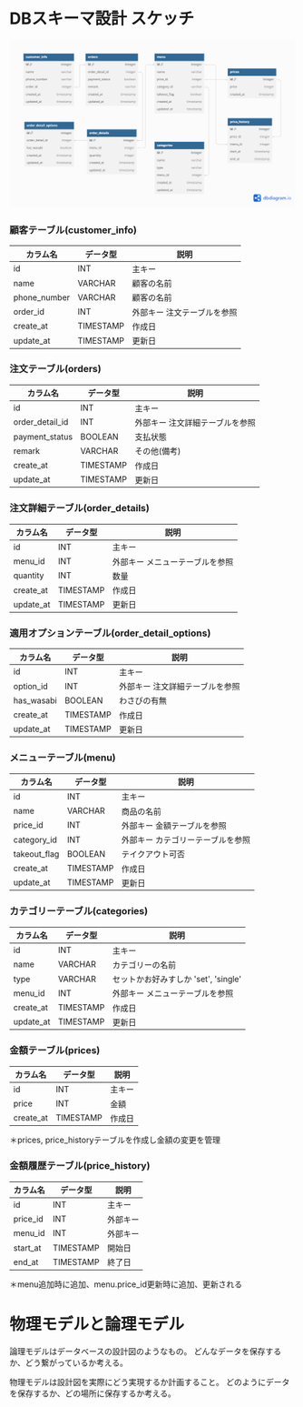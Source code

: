 # DBスキーマ設計 スケッチ
![ER図](../lesson01/image/ERD.png)

### 顧客テーブル(customer_info)
| カラム名      | データ型  | 説明                    |
|--------------|----------|------------------------|
| id           | INT      | 主キー                  |
| name         | VARCHAR  | 顧客の名前               |
| phone_number | VARCHAR  | 顧客の名前               |
| order_id     | INT      | 外部キー 注文テーブルを参照|
| create_at    | TIMESTAMP   | 作成日         |
| update_at    | TIMESTAMP   | 更新日         |

### 注文テーブル(orders)
| カラム名        | データ型   | 説明                   |
|----------------|------------|------------------------|
| id             | INT        | 主キー                 |
| order_detail_id| INT        | 外部キー 注文詳細テーブルを参照 |
| payment_status | BOOLEAN    | 支払状態            |
| remark         | VARCHAR    | その他(備考)     |
| create_at    | TIMESTAMP   | 作成日         |
| update_at    | TIMESTAMP   | 更新日         |

### 注文詳細テーブル(order_details)
| カラム名        | データ型   | 説明                   |
|----------------|------------|----------------------|
| id            | INT        | 主キー                 |
| menu_id       | INT        | 外部キー メニューテーブルを参照 |
| quantity      | INT        | 数量                 |
| create_at    | TIMESTAMP   | 作成日         |
| update_at    | TIMESTAMP   | 更新日         |

### 適用オプションテーブル(order_detail_options)
| カラム名        | データ型   | 説明               |
|----------------|-----------|-------------------|
| id             | INT        | 主キー            |
| option_id      | INT        | 外部キー  注文詳細テーブルを参照 |
| has_wasabi     | BOOLEAN    | わさびの有無       |
| create_at    | TIMESTAMP   | 作成日         |
| update_at    | TIMESTAMP   | 更新日         |


### メニューテーブル(menu)
| カラム名      | データ型   | 説明                   |
|--------------|-----------|------------------------|
| id           | INT       | 主キー                 |
| name         | VARCHAR   | 商品の名前             |
| price_id     | INT       | 外部キー 金額テーブルを参照       |
| category_id  | INT       | 外部キー カテゴリーテーブルを参照 |
| takeout_flag | BOOLEAN   | テイクアウト可否             |
| create_at    | TIMESTAMP   | 作成日         |
| update_at    | TIMESTAMP   | 更新日         |

### カテゴリーテーブル(categories)
| カラム名        | データ型   | 説明                   |
|----------------|------------|------------------------|
| id            | INT        | 主キー                 |
| name         | VARCHAR        | カテゴリーの名前        |
| type         | VARCHAR        | セットかお好みすしか 'set', 'single'|
| menu_id  | INT        | 外部キー メニューテーブルを参照    |
| create_at    | TIMESTAMP   | 作成日         |
| update_at    | TIMESTAMP   | 更新日         |

### 金額テーブル(prices)
| カラム名       | データ型   | 説明                   |
|---------------|------------|------------------------|
| id            | INT        | 主キー                 |
| price         | INT        | 金額                 |
| create_at    | TIMESTAMP   | 作成日         |
＊prices, price_historyテーブルを作成し金額の変更を管理

### 金額履歴テーブル(price_history)
| カラム名      | データ型   | 説明                   |
|--------------|------------|------------------------|
| id           | INT        | 主キー                 |
| price_id     | INT        | 外部キー          |
| menu_id      | INT        | 外部キー            |
| start_at     | TIMESTAMP  | 開始日         |
| end_at       | TIMESTAMP  | 終了日         |
＊menu追加時に追加、menu.price_id更新時に追加、更新される


# 物理モデルと論理モデル
論理モデルはデータベースの設計図のようなもの。
どんなデータを保存するか、どう繋がっているか考える。

物理モデルは設計図を実際にどう実現するか計画すること。
どのようにデータを保存するか、どの場所に保存するか考える。
